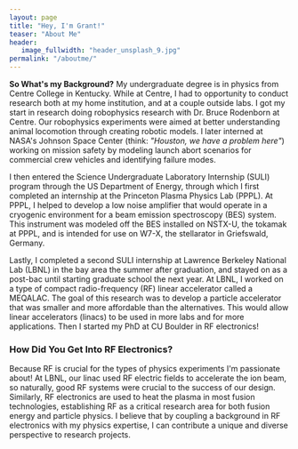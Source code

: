 ```yaml
---
layout: page
title: "Hey, I'm Grant!"
teaser: "About Me"
header:
   image_fullwidth: "header_unsplash_9.jpg"
permalink: "/aboutme/"
---
```


**So What's my Background?** My undergraduate degree is in physics from Centre College in Kentucky. While at Centre, I had to opportunity to conduct research both at my home institution, and at a couple outside labs. I got my start in research doing robophysics research with Dr. Bruce Rodenborn at Centre. Our robophysics experiments were aimed at better understanding animal locomotion through creating robotic models. I later interned at NASA's Johnson Space Center (think: <i>"Houston, we have a problem here"</i>) working on mission safety by modeling launch abort scenarios for commercial crew vehicles and identifying failure modes.

I then entered the Science Undergraduate Laboratory Internship (SULI) program through the US Department of Energy, through which I first completed an internship at the Princeton Plasma Physics Lab (PPPL). At PPPL, I helped to develop a low noise amplifier that would operate in a cryogenic environment for a beam emission spectroscopy (BES) system. This instrument was modeled off the BES installed on NSTX-U, the tokamak at PPPL, and is intended for use on W7-X, the stellarator in Griefswald, Germany.

Lastly, I completed a second SULI internship at Lawrence Berkeley National Lab (LBNL) in the bay area the summer after graduation, and stayed on as a post-bac until starting graduate school the next year. At LBNL, I worked on a type of compact radio-frequency (RF) linear accelerator called a MEQALAC. The goal of this research was to develop a particle accelerator that was smaller and more affordable than the alternatives. This would allow linear accelerators (linacs) to be used in more labs and for more applications. Then I started my PhD at CU Boulder in RF electronics!

### How Did You Get Into RF Electronics?
Because RF is crucial for the types of physics experiments I'm passionate about! At LBNL, our linac used RF electric fields to accelerate the ion beam, so naturally, good RF systems were crucial to the success of our design. Similarly, RF electronics are used to heat the plasma in most fusion technologies, establishing RF as a critical research area for both fusion energy and particle physics. I believe that by coupling a background in RF electronics with my physics expertise, I can contribute a unique and diverse perspective to research projects. 
